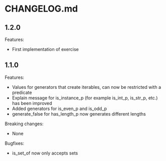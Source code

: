 # CHANGELOG.md

## 1.2.0

Features:

- First implementation of exercise

## 1.1.0

Features:

- Values for generators that create iterables, can now be restricted with a predicate
- Explain message for is_instance_p (for example is_int_p, is_str_p, etc.) has been improved
- Added generators for is_even_p and is_odd_p
- generate_false for has_length_p now generates different lengths

Breaking changes:
- None

Bugfixes:
- is_set_of now only accepts sets
